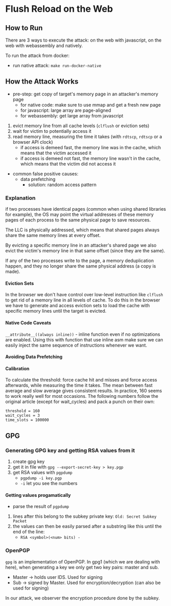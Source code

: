 # Flush Reload on the Web

## How to Run

There are 3 ways to execute the attack: on the web with javascript, on the web with webassembly and natively.

To run the attack from docker:
* run native attack: `make run-docker-native`

## How the Attack Works

* pre-step: get copy of target's memory page in an attacker's memory page
    * for native code: make sure to use mmap and get a fresh new page
    * for javascript: large array are page-aligned
    * for webassembly: get large array from javascript
1. evict memory line from all cache levels (`clflush` or eviction sets)
2. wait for victim to potentially access it
3. read memory line, measuring the time it takes (with `rdtscp`, `rdtscp` or a browser API clock)
    * if access is demeed fast, the memory line was in the cache, which means that the victim accessed it
    * if access is demeed not fast, the memory line wasn't in the cache, which means that the victim did not access it

* common false positive causes:
    * data prefetching
        * solution: random access pattern

### Explanation

if two processes have identical pages (common when using shared libraries for example), the OS may point the virtual addresses of these memory pages of each process to the same physical page to save resources.

The LLC is physically addressed, which means that shared pages always share the same memory lines at every offset.

By evicting a specific memory line in an attacker's shared page we also evict the victim's memory line in that same offset (since they are the same).

If any of the two processes write to the page, a memory deduplication happen, and they no longer share the same physical address (a copy is made).

#### Eviction Sets

In the browser we don't have control over low-level instruction like `clflush` to get rid of a memory line in all levels of cache. To do this in the browser we have to generate and access eviction sets to load the cache with specific memory lines until the target is evicted.

#### Native Code Caveats

`__attribute__((always inline))` - inline function even if no optimizations are enabled. Using this with function that use inline asm make sure we can easily inject the same sequence of instructions whenever we want.

#### Avoiding Data Prefetching

#### Calibration

To calculate the threshold: force cache hit and misses and force access afterwards, while measuring the time it takes. The mean between fast average and slow average gives consistent results.
In practice, 160 seems to work really well for most occasions. The following numbers follow the original article (except for wait_cycles) and pack a punch on their own:

```
threshold = 160
wait_cycles = 3
time_slots = 100000
```

## GPG

### Generating GPG key and getting RSA values from it

1. create gpg key
2. get it in file with `gpg --export-secret-key > key.pgp`
3. get RSA values with `pgpdump`
    * `pgpdump -i key.pgp`
    * `-i` let you see the numbers

#### Getting values progamatically

* parse the result of `pgpdump`
1. lines after this belong to the subkey private key: `Old: Secret Subkey Packet`
2. the values can then be easily parsed after a substring like this until the end of the line:
    * `RSA <symbol>(<num> bits) - `

### OpenPGP

`gpg` is an implementation of OpenPGP. In gpg1 (which we are dealing with here), when generating a key we only get two key pairs: master and sub.
* Master -> holds user IDS. Used for signing
* Sub -> signed by Master. Used for encryption/decryption (can also be used for signing)

In our attack, we observer the encryption procedure done by the subkey.
